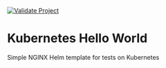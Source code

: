 [![Validate Project](https://github.com/rafaelDev0ps/kubernetes-hello-world/actions/workflows/workflow.yml/badge.svg?branch=main)](https://github.com/rafaelDev0ps/kubernetes-hello-world/actions/workflows/workflow.yml)  
  
# Kubernetes Hello World
Simple NGINX Helm template for tests on Kubernetes
